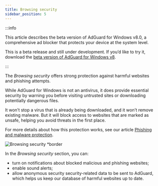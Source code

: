 ```yaml
---
title: Browsing security
sidebar_position: 5
---
```


:::info

This article describes the beta version of AdGuard for Windows v8.0, a comprehensive ad blocker that protects your device at the system level.

This is a beta release and still under development. If you’d like to try it, download the [beta version of AdGuard for Windows v8](https://agrd.io/adguard_for_windows_8_beta).

:::

The *Browsing security* offers strong protection against harmful websites and phishing attempts.

While AdGuard for Windows is not an antivirus, it does provide essential security by warning you before visiting untrusted sites or downloading potentially dangerous files.

It won’t stop a virus that is already being downloaded, and it won’t remove existing malware. But it will block access to websites that are marked as unsafe, helping you avoid threats in the first place.

For more details about how this protection works, see our article [Phishing and malware protection](/general/browsing-security).

![Browsing security *border](https://cdn.adtidy.org/content/kb/ad_blocker/windows/version_8/protection/browsing_security.png)

In the *Browsing security* section, you can:

- turn on notifications about blocked malicious and phishing websites;
- enable sound alerts;
- allow anonymous security security-related data to be sent to AdGuard, which helps us keep our database of harmful websites up to date.
